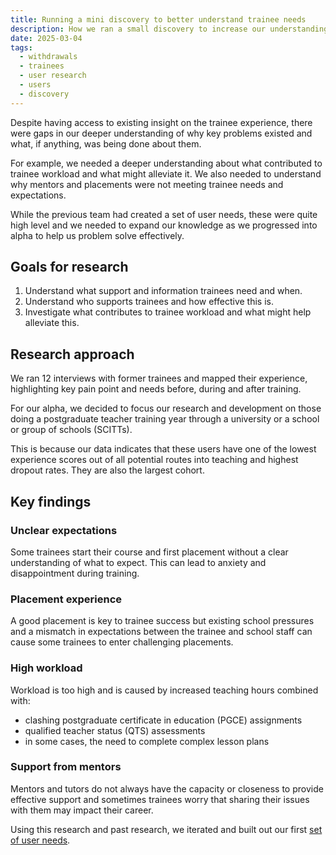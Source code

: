 ```yaml
---
title: Running a mini discovery to better understand trainee needs
description: How we ran a small discovery to increase our understanding of trainee teacher needs.
date: 2025-03-04
tags:
  - withdrawals
  - trainees
  - user research
  - users
  - discovery
---
```


Despite having access to existing insight on the trainee experience, there were gaps in our deeper understanding of why key problems existed and what, if anything, was being done about them.

For example, we needed a deeper understanding about what contributed to trainee workload and what might alleviate it. We also needed to understand why mentors and placements were not meeting trainee needs and expectations.

While the previous team had created a set of user needs, these were quite high level and we needed to expand our knowledge as we progressed into alpha to help us problem solve effectively.

## Goals for research

1. Understand what support and information trainees need and when.
2. Understand who supports trainees and how effective this is.
3. Investigate what contributes to trainee workload and what might help alleviate this.

## Research approach

We ran 12 interviews with former trainees and mapped their experience, highlighting key pain point and needs before, during and after training.

For our alpha, we decided to focus our research and development on those doing a postgraduate teacher training year through a university or a school or group of schools (SCITTs).

This is because our data indicates that these users have one of the lowest experience scores out of all potential routes into teaching and highest dropout rates. They are also the largest cohort.

## Key findings

### Unclear expectations

Some trainees start their course and first placement without a clear understanding of what to expect. This can lead to anxiety and disappointment during training.

### Placement experience

A good placement is key to trainee success but existing school pressures and a mismatch in expectations between the trainee and school staff can cause some trainees to enter challenging placements.

### High workload

Workload is too high and is caused by increased teaching hours combined with:

- clashing postgraduate certificate in education (PGCE) assignments
- qualified teacher status (QTS) assessments
- in some cases, the need to complete complex lesson plans

### Support from mentors

Mentors and tutors do not always have the capacity or closeness to provide effective support and sometimes trainees worry that sharing their issues with them may impact their career.

Using this research and past research, we iterated and built out our first [set of user needs](/teacher-success/our-user-needs).

